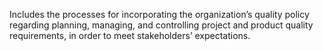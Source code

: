 Includes the processes for incorporating the organization’s quality policy 
regarding planning, managing, and controlling project and product quality requirements, in order to meet 
stakeholders’ expectations.

